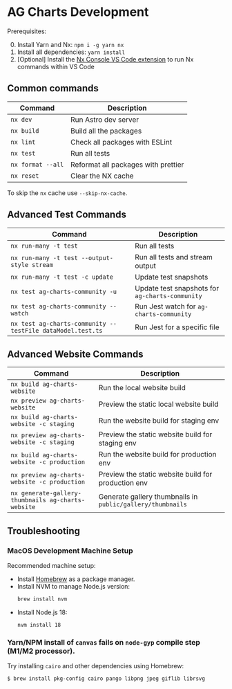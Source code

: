 # AG Charts Development

Prerequisites:

0. Install Yarn and Nx: `npm i -g yarn nx`
1. Install all dependencies: `yarn install`
2. [Optional] Install the [Nx Console VS Code extension](https://marketplace.visualstudio.com/items?itemName=nrwl.angular-console) to run Nx commands within VS Code

## Common commands

| Command           | Description                         |
| ----------------- | ----------------------------------- |
| `nx dev`          | Run Astro dev server                |
| `nx build`        | Build all the packages              |
| `nx lint`         | Check all packages with ESLint      |
| `nx test`         | Run all tests                       |
| `nx format --all` | Reformat all packages with prettier |
| `nx reset`        | Clear the NX cache                  |

To skip the `nx` cache use `--skip-nx-cache`.

## Advanced Test Commands

| Command                                                    | Description                                     |
| ---------------------------------------------------------- | ----------------------------------------------- |
| `nx run-many -t test`                                      | Run all tests                                   |
| `nx run-many -t test --output-style stream`                | Run all tests and stream output                 |
| `nx run-many -t test -c update`                            | Update test snapshots                           |
| `nx test ag-charts-community -u`                           | Update test snapshots for `ag-charts-community` |
| `nx test ag-charts-community --watch`                      | Run Jest watch for `ag-charts-community`        |
| `nx test ag-charts-community --testFile dataModel.test.ts` | Run Jest for a specific file                    |

## Advanced Website Commands

| Command                                            | Description                                                |
| -------------------------------------------------- | ---------------------------------------------------------- |
| `nx build ag-charts-website`                       | Run the local website build                                |
| `nx preview ag-charts-website`                     | Preview the static local website build                     |
| `nx build ag-charts-website -c staging`            | Run the website build for staging env                      |
| `nx preview ag-charts-website -c staging`          | Preview the static website build for staging env           |
| `nx build ag-charts-website -c production`         | Run the website build for production env                   |
| `nx preview ag-charts-website -c production`       | Preview the static website build for production env        |
| `nx generate-gallery-thumbnails ag-charts-website` | Generate gallery thumbnails in `public/gallery/thumbnails` |

## Troubleshooting

### MacOS Development Machine Setup

Recommended machine setup:

-   Install [Homebrew](https://brew.sh/) as a package manager.
-   Install NVM to manage Node.js version:
    ```bash
    brew install nvm
    ```
-   Install Node.js 18:
    ```
    nvm install 18
    ```

### Yarn/NPM install of `canvas` fails on `node-gyp` compile step (M1/M2 processor).

Try installing `cairo` and other dependencies using Homebrew:

```bash
$ brew install pkg-config cairo pango libpng jpeg giflib librsvg
```
